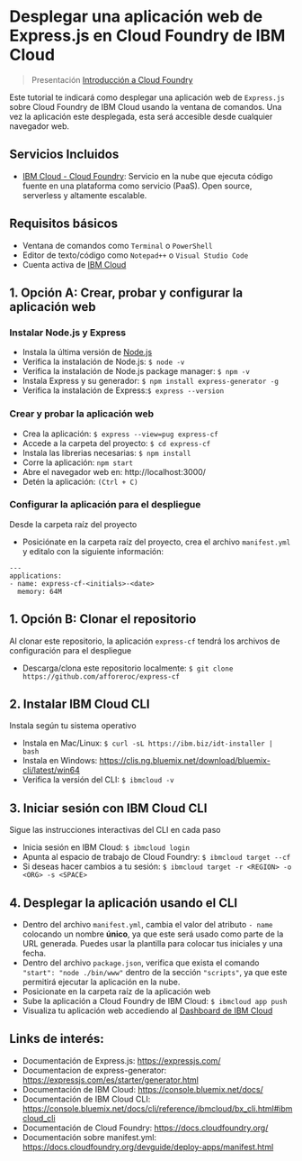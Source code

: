 # Desplegar una aplicación web de Express.js en Cloud Foundry de IBM Cloud

> Presentación [Introducción a Cloud Foundry](https://ibm.box.com/v/cf-ppt)

Este tutorial te indicará como desplegar una aplicación web de `Express.js` sobre Cloud Foundry de IBM Cloud usando la ventana de comandos. Una vez la aplicación este desplegada, esta será accesible desde cualquier navegador web. 

## Servicios Incluidos
* [IBM Cloud - Cloud Foundry](https://www.ibm.com/cloud/cloud-foundry): Servicio en la nube que ejecuta código fuente en una plataforma como servicio (PaaS). Open source, serverless y altamente escalable.

## Requisitos básicos
* Ventana de comandos como `Terminal` o `PowerShell`
* Editor de texto/código como `Notepad++` o `Visual Studio Code`
* Cuenta activa de [IBM Cloud](https://console.bluemix.net)

## 1. Opción A: Crear, probar y configurar la aplicación web

### Instalar Node.js y Express
* Instala la última versión de [Node.js](https://nodejs.org/en/)
* Verifica la instalación de Node.js: `$ node -v`
* Verifica la instalación de Node.js package manager: `$ npm -v`
* Instala Express y su generador: `$ npm install express-generator -g`
* Verifica la instalación de Express:`$ express --version`

### Crear y probar la aplicación web
* Crea la aplicación: `$ express --view=pug express-cf`
* Accede a la carpeta del proyecto: `$ cd express-cf`
* Instala las librerias necesarias: `$ npm install`
* Corre la aplicación: `npm start`
* Abre el navegador web en: http://localhost:3000/
* Detén la aplicación: `(Ctrl + C)`

### Configurar la aplicación para el despliegue
Desde la carpeta raíz del proyecto
* Posiciónate en la carpeta raíz del proyecto, crea el archivo `manifest.yml` y editalo con la siguiente información:
```
---
applications:
- name: express-cf-<initials>-<date>
  memory: 64M
```

## 1. Opción B: Clonar el repositorio
Al clonar este repositorio, la aplicación `express-cf` tendrá los archivos de configuración para el despliegue
* Descarga/clona este repositorio localmente: `$ git clone https://github.com/afforeroc/express-cf`

## 2. Instalar IBM Cloud CLI
Instala según tu sistema operativo
* Instala en Mac/Linux: `$ curl -sL https://ibm.biz/idt-installer | bash`
* Instala en Windows: https://clis.ng.bluemix.net/download/bluemix-cli/latest/win64
* Verifica la versión del CLI: `$ ibmcloud -v`

## 3. Iniciar sesión con IBM Cloud CLI
Sigue las instrucciones interactivas del CLI en cada paso 
* Inicia sesión en IBM Cloud: `$ ibmcloud login`
* Apunta al espacio de trabajo de Cloud Foundry: `$ ibmcloud target --cf`
* Si deseas hacer cambios a tu sesión: `$ ibmcloud target -r <REGION> -o <ORG> -s <SPACE>`

## 4. Desplegar la aplicación usando el CLI
* Dentro del archivo `manifest.yml`, cambia el valor del atributo `- name` colocando un nombre **único**, ya que este será usado como parte de la URL generada. Puedes usar la plantilla para colocar tus iniciales y una fecha.
* Dentro del archivo `package.json`, verifica que exista el comando `"start": "node ./bin/www"` dentro de la sección `"scripts"`, ya que este permitirá ejecutar la aplicación en la nube.
* Posicionate en la carpeta raíz de la aplicación web
* Sube la aplicación a Cloud Foundry de IBM Cloud: `$ ibmcloud app push`
* Visualiza tu aplicación web accediendo al [Dashboard de IBM Cloud](https://console.bluemix.net/dashboard/apps)

## Links de interés:
* Documentación de Express.js: https://expressjs.com/
* Documentacion de express-generator: https://expressjs.com/es/starter/generator.html
* Documentación de IBM Cloud: https://console.bluemix.net/docs/
* Documentación de IBM Cloud CLI: https://console.bluemix.net/docs/cli/reference/ibmcloud/bx_cli.html#ibmcloud_cli
* Documentación de Cloud Foundry: https://docs.cloudfoundry.org/ 
* Documentación sobre manifest.yml: https://docs.cloudfoundry.org/devguide/deploy-apps/manifest.html